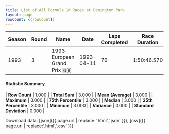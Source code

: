 ```yaml
---
title: List of All Formula 1® Races at Donington Park
layout: page
rowCount: {{rowCount}}
---
```


| Season | Round | Name | Date | Laps Completed | Race Duration | Winning Driver | Winning Constructor |
|--|--|--|--|--|--|--|--|
| 1993 | 3 | 1993 European Grand Prix 🇬🇧 | 1993-04-11 | 76 | 1:50:46.570 | Ayrton Senna 🇧🇷 | McLaren 🇬🇧 |

#### Statistic Summary

| **Row Count** | 1.000 |
| **Total Sum** | 3.000 |
| **Mean (Average)** | 3.000 |
| **Maximum** | 3.000 |
| **75th Percentile** | 3.000 |
| **Median** | 3.000 |
| **25th Percentile** | 3.000 |
| **Minimum** | 3.000 |
| **Variance** | 0.000 |
| **Standard Deviation** | 0.000 |

Download data: [json]({{ page.url | replace:'.html','.json' }}), [csv]({{ page.url | replace:'.html','.csv' }})
